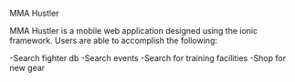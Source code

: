 MMA Hustler

MMA Hustler is a mobile web application designed using the ionic framework.  Users are able to accomplish the following:

-Search fighter db
-Search events
-Search for training facilities
-Shop for new gear
